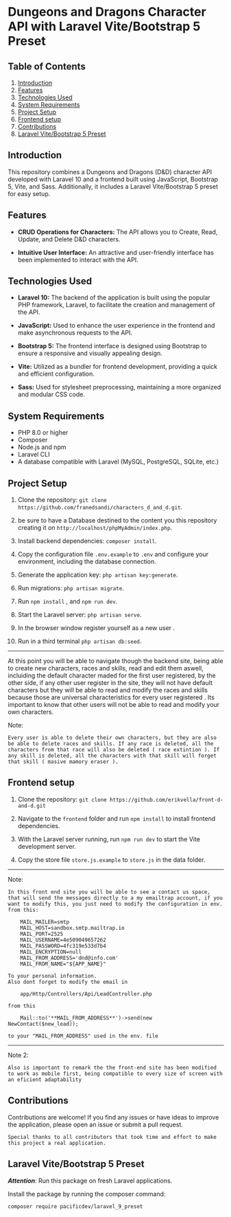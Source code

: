 # Dungeons and Dragons Character API with Laravel Vite/Bootstrap 5 Preset

## Table of Contents
1. [Introduction](#introduction)
2. [Features](#features)
3. [Technologies Used](#technologies-used)
4. [System Requirements](#system-requirements)
5. [Project Setup](#project-setup)
6. [Frontend setup](#frontend-setup)
6. [Contributions](#contributions)
8. [Laravel Vite/Bootstrap 5 Preset](#laravel-vite-bootstrap-5-preset)

## Introduction

This repository combines a Dungeons and Dragons (D&D) character API developed with Laravel 10 and a frontend built using JavaScript, Bootstrap 5, Vite, and Sass. Additionally, it includes a Laravel Vite/Bootstrap 5 preset for easy setup.

## Features

- **CRUD Operations for Characters:** The API allows you to Create, Read, Update, and Delete D&D characters.
  
- **Intuitive User Interface:** An attractive and user-friendly interface has been implemented to interact with the API.

## Technologies Used

- **Laravel 10:** The backend of the application is built using the popular PHP framework, Laravel, to facilitate the creation and management of the API.

- **JavaScript:** Used to enhance the user experience in the frontend and make asynchronous requests to the API.

- **Bootstrap 5:** The frontend interface is designed using Bootstrap to ensure a responsive and visually appealing design.

- **Vite:** Utilized as a bundler for frontend development, providing a quick and efficient configuration.

- **Sass:** Used for stylesheet preprocessing, maintaining a more organized and modular CSS code.

## System Requirements

- PHP 8.0 or higher
- Composer
- Node.js and npm
- Laravel CLI
- A database compatible with Laravel (MySQL, PostgreSQL, SQLite, etc.)

## Project Setup

1. Clone the repository: `git clone https://github.com/franedsandi/characters_d_and_d.git`.

2. be sure to have a Database destined to the content you this repository creating it on `http://localhost/phpMyAdmin/index.php`.

2. Install backend dependencies: `composer install`.

3. Copy the configuration file `.env.example` to `.env` and configure your environment, including the database connection.

4. Generate the application key: `php artisan key:generate`.

5. Run migrations: `php artisan migrate`.

6. Run `npm install` , and `npm run dev`.

7. Start the Laravel server: `php artisan serve`.

8. In the browser window register yourself as a new user .

9. Run in a third terminal `php artisan db:seed`.

---

At this point you will be able to navigate though the backend site, being able to create new characters, races and skills, read and edit them aswell, incluiding the default character maded for the first user registered, by the other side, if any other user register in the site, they will not have default characters but they will be able to read and modify the races and skills because those are universal characteristics for every user registered . Its important to know that other users will not be able to read and modify your own characters.

Note:

    Every user is able to delete their own characters, but they are also be able to delete races and skills. If any race is deleted, all the characters from that race will also be deleted ( race extintion ). If any skill is deleted, all the characters with that skill will forget that skill ( masive mamory eraser ).



## Frontend setup

1. Clone the repository: `git clone https://github.com/erikvella/front-d-and-d.git`

2. Navigate to the `frontend` folder and run `npm install` to install frontend dependencies.

3. With the Laravel server running, run `npm run dev` to start the Vite development server.

4. Copy the store file `store.js.example` to `store.js` in the data folder.


---------------------------------------------------

Note:

    In this front end site you will be able to see a contact us space, that will send the messages directly to a my emailtrap account, if you want to modify this, you just need to modify the configuration in env. from this:

        MAIL_MAILER=smtp
        MAIL_HOST=sandbox.smtp.mailtrap.io
        MAIL_PORT=2525
        MAIL_USERNAME=4e509049657262
        MAIL_PASSWORD=4fc319e533d7b4
        MAIL_ENCRYPTION=null
        MAIL_FROM_ADDRESS='dnd@info.com'
        MAIL_FROM_NAME="${APP_NAME}"

    To your personal information. 
    Also dont forget to modify the email in 

        app/Http/Controllers/Api/LeadController.php 

    from this

        Mail::to('**MAIL_FROM_ADDRESS**')->send(new NewContact($new_lead));

    to your "MAIL_FROM_ADDRESS" used in the env. file

---------------------------------------------------

Note 2:

    Also is important to remark the the front-end site has been modified to work as mobile first, being compatible to every size of screen with an eficient adaptability

## Contributions

Contributions are welcome! If you find any issues or have ideas to improve the application, please open an issue or submit a pull request.

    Special thanks to all contributors that took time and effort to make this project a real application.

## Laravel Vite/Bootstrap 5 Preset

**_Attention_**: Run this package on fresh Laravel applications.

Install the package by running the composer command:

    composer require pacificdev/laravel_9_preset

